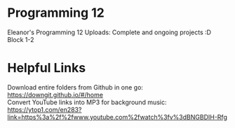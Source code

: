 # Programming 12
Eleanor's Programming 12 Uploads: Complete and ongoing projects :D <br />
Block 1-2 <br />

# Helpful Links
Download entire folders from Github in one go: https://downgit.github.io/#/home <br />
Convert YouTube links into MP3 for background music: https://ytop1.com/en283?link=https%3a%2f%2fwww.youtube.com%2fwatch%3fv%3dBNGBDIH-Rfg
